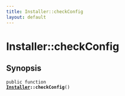 ```yaml
---
title: Installer::checkConfig
layout: default
---
```


# Installer::checkConfig

## Synopsis

<code>public function <b><a href="Installer">Installer</a>::checkConfig</b>()</code>

